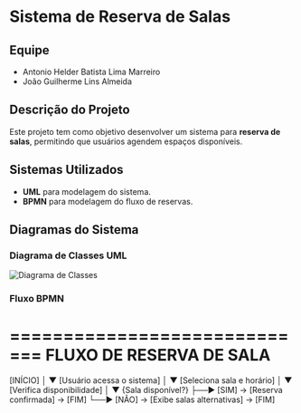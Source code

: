 # Sistema de Reserva de Salas

## Equipe
- Antonio Helder Batista Lima Marreiro
- João Guilherme Lins Almeida 

## Descrição do Projeto
Este projeto tem como objetivo desenvolver um sistema para **reserva de salas**, permitindo que usuários agendem espaços disponíveis.

## Sistemas Utilizados
- **UML** para modelagem do sistema.
- **BPMN** para modelagem do fluxo de reservas.

## Diagramas do Sistema

### Diagrama de Classes UML
![Diagrama de Classes](link_da_imagem)

### Fluxo BPMN
=============================
  FLUXO DE RESERVA DE SALA
=============================

[INÍCIO]
   │
   ▼
[Usuário acessa o sistema]
   │
   ▼
[Seleciona sala e horário]
   │
   ▼
[Verifica disponibilidade]
   │
   ▼
{Sala disponível?}
   ├──► [SIM] → [Reserva confirmada] → [FIM]
   └──► [NÃO] → [Exibe salas alternativas] → [FIM]
